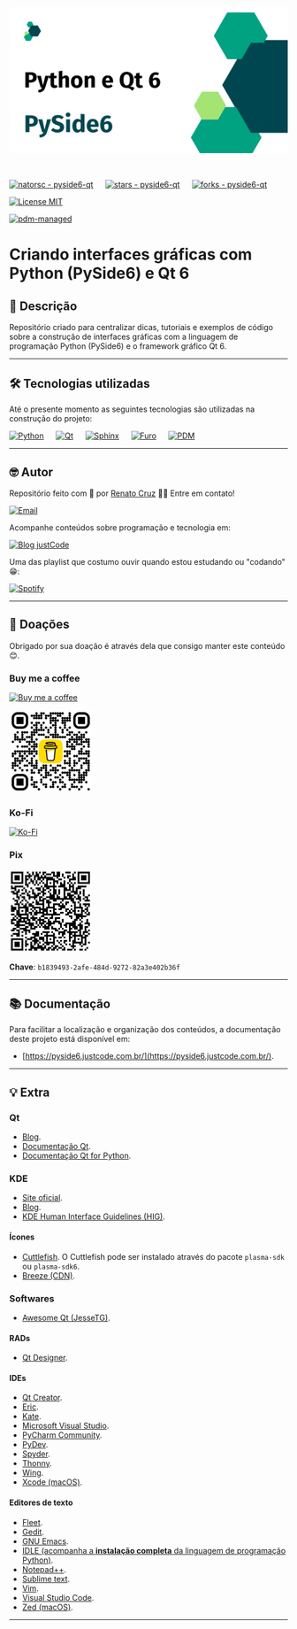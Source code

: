 ![Criando interfaces gráficas com Python (PySide6) e Qt 6](./docs/images/pyside6-qt-1600x840.webp "Criando interfaces gráficas com Python (PySide6) e Qt 6")

<br>

[![natorsc - pyside6-qt](https://img.shields.io/static/v1?label=natorsc&message=pyside6-qt&color=blue&logo=github)](https://github.com/natorsc/pyside6-qt "Ir para o repositório.")
&emsp;
[![stars - pyside6-qt](https://img.shields.io/github/stars/natorsc/pyside6-qt?style=social)](https://github.com/natorsc/pyside6-qt)
&emsp;
[![forks - pyside6-qt](https://img.shields.io/github/forks/natorsc/pyside6-qt?style=social)](https://github.com/natorsc/pyside6-qt)

[![License MIT](https://img.shields.io/static/v1?label=License&message=MIT&color=blue)](./LICENSE)

[![pdm-managed](https://img.shields.io/badge/pdm-managed-blueviolet)](https://pdm-project.org)

# Criando interfaces gráficas com Python (PySide6) e Qt 6

## 📝 Descrição

Repositório criado para centralizar dicas, tutoriais e exemplos de código sobre a construção de interfaces gráficas com a linguagem de programação Python (PySide6) e o framework gráfico Qt 6.

---

## 🛠 Tecnologias utilizadas

Até o presente momento as seguintes tecnologias são utilizadas na construção do projeto:

[![Python](https://img.shields.io/badge/-Python-blue?logo=python&logoColor=white)](https://www.python.org/ "Ir para o site.")
&emsp;
[![Qt](https://img.shields.io/badge/-Qt-blue?logo=qt&logoColor=white)](https://www.qt.io/ "Ir para o site.")
&emsp;
[![Sphinx](https://img.shields.io/badge/-Sphinx-blue?logo=sphinx&logoColor=white)](https://www.sphinx-doc.org/ "Ir para o site.")
&emsp;
[![Furo](https://img.shields.io/badge/-Furo-blue?logo=github&logoColor=white)](https://github.com/pradyunsg/furo/ "Ir para o Github.")
&emsp;
[![PDM](https://img.shields.io/badge/-PDM-blue?logo=pdm&logoColor=white)](https://pdm-project.org "Ir para o PDM.")

---

## 🤓 Autor

Repositório feito com 💙 por [Renato Cruz](https://github.com/natorsc) 🤜🤛 Entre em contato!

[![Email](https://img.shields.io/badge/-Email-blueviolet?logo=gmail&logoColor=white)](mailto:natorsc@gmail.com "Enviar e-mail.")

Acompanhe conteúdos sobre programação e tecnologia em:

[![Blog justCode](https://img.shields.io/badge/-Blog&nbsp;justCode-grey?logo=wordpress&logoColor=white)](https://justcode.com.br/ "Acessar o blog justCode.")

Uma das playlist que costumo ouvir quando estou estudando ou "codando" 😁:

[![Spotify](https://img.shields.io/badge/-Spotify-darkgreen?logo=spotify&logoColor=white)](https://open.spotify.com/playlist/1xf3u29puXlnrWO7MsaHL5?si=A-LgwRJXSvOno_e6trpi5w&utm_source=copy-link "Acessar playlist.")

---

## 💝 Doações

Obrigado por sua doação é através dela que consigo manter este conteúdo 😊.

### Buy me a coffee

[![Buy me a coffee](https://img.shields.io/badge/-Buy%20me%20a%20coffee-red?logo=buymeacoffee&logoColor=white)](https://www.buymeacoffee.com/natorsc "Mantenha este projeto com uma doação.")

<img src="./docs/images/donations/bmc-qr-code.webp" alt="Buy me a coffee" title="Mantenha este projeto com uma doação." width="150"/>

### Ko-Fi

[![Ko-Fi](https://img.shields.io/badge/-Ko%20Fi-orange?logo=ko-fi&logoColor=white)](https://ko-fi.com/natorsc "Mantenha este projeto com uma doação.")

### Pix

<img src="./docs/images/donations/pix-qr-code.webp" alt="Chave Pix" title="Mantenha este projeto com uma doação." width="150"/>

**Chave**: `b1839493-2afe-484d-9272-82a3e402b36f`

---

## 📚 Documentação

Para facilitar a localização e organização dos conteúdos, a documentação deste projeto está disponível em:

- [https://pyside6.justcode.com.br/](https://pyside6.justcode.com.br/).

---

## 💡 Extra

### Qt

- [Blog](https://www.qt.io/blog).
- [Documentação Qt](https://doc.qt.io/qt-6/).
- [Documentação Qt for Python](https://www.qt.io/qt-for-python).

### KDE

- [Site oficial](https://kde.org/pt-br/).
- [Blog](https://blogs.kde.org/).
- [KDE Human Interface Guidelines (HIG)](https://develop.kde.org/hig/).

#### Ícones

- [Cuttlefish](https://develop.kde.org/docs/features/icons/). O Cuttlefish pode ser instalado através do pacote `plasma-sdk` ou `plasma-sdk6`.
- [Breeze (CDN)](https://cdn.kde.org/breeze-icons/icons.html).

### Softwares

- [Awesome Qt (JesseTG)](https://github.com/JesseTG/awesome-qt).

#### RADs

- [Qt Designer](https://doc.qt.io/qt-5/qtdesigner-manual.html).

#### IDEs

- [Qt Creator](https://www.qt.io/product/development-tools).
- [Eric](https://eric-ide.python-projects.org/).
- [Kate](https://kate-editor.org/).
- [Microsoft Visual Studio](https://visualstudio.microsoft.com/).
- [PyCharm Community](https://www.jetbrains.com/pycharm/).
- [PyDev](https://www.pydev.org/).
- [Spyder](https://www.spyder-ide.org/).
- [Thonny](https://thonny.org/).
- [Wing](https://wingware.com/).
- [Xcode (macOS)](https://developer.apple.com/xcode/).

#### Editores de texto

- [Fleet](https://www.jetbrains.com/fleet/).
- [Gedit](https://gedit-technology.github.io/apps/gedit/).
- [GNU Emacs](https://www.gnu.org/software/emacs/).
- [IDLE (acompanha a **instalação completa** da linguagem de programação Python)]().
- [Notepad++](https://notepad-plus-plus.org/).
- [Sublime text](https://www.sublimetext.com/).
- [Vim](https://www.vim.org/).
- [Visual Studio Code](https://code.visualstudio.com/).
- [Zed (macOS)](https://zed.dev/).

---
